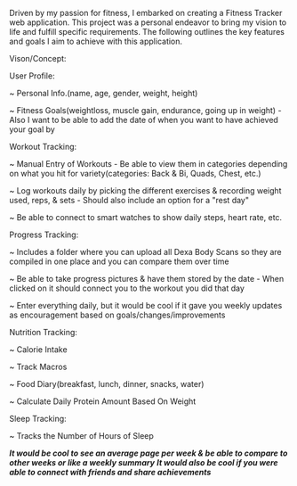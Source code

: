Driven by my passion for fitness, I embarked on creating a Fitness Tracker web application. This project was a personal endeavor to bring my vision to life and fulfill specific requirements. The following outlines the key features and goals I aim to achieve with this application.

Vison/Concept:


User Profile:

~ Personal Info.(name, age, gender, weight, height)

~ Fitness Goals(weightloss, muscle gain, endurance, going up in weight)
        - Also I want to be able to add the date of when you want to have achieved your goal by



Workout Tracking:

~ Manual Entry of Workouts
        - Be able to view them in categories depending on what you hit for variety(categories: Back & Bi, Quads, Chest, etc.)

~ Log workouts daily by picking the different exercises & recording weight used, reps, & sets
        - Should also include an option for a "rest day"

~ Be able to connect to smart watches to show daily steps, heart rate, etc.



Progress Tracking:

~ Includes a folder where you can upload all Dexa Body Scans so they are compiled in one place and you can compare them over time

~ Be able to take progress pictures & have them stored by the date
        - When clicked on it should connect you to the workout you did that day

~ Enter everything daily, but it would be cool if it gave you weekly updates as encouragement based on goals/changes/improvements



Nutrition Tracking:

~ Calorie Intake

~ Track Macros

~ Food Diary(breakfast, lunch, dinner, snacks, water)

~ Calculate Daily Protein Amount Based On Weight



Sleep Tracking:

~ Tracks the Number of Hours of Sleep 


***It would be cool to see an average page per week & be able to compare to other weeks or like a weekly summary***
***It would also be cool if you were able to connect with friends and share achievements***
